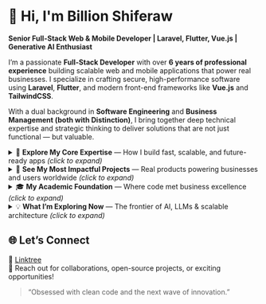 # 👋 Hi, I'm Billion Shiferaw  
**Senior Full-Stack Web & Mobile Developer | Laravel, Flutter, Vue.js | Generative AI Enthusiast**

I’m a passionate **Full-Stack Developer** with over **6 years of professional experience** building scalable web and mobile applications that power real businesses. I specialize in crafting secure, high-performance software using **Laravel**, **Flutter**, and modern front-end frameworks like **Vue.js** and **TailwindCSS**.  

With a dual background in **Software Engineering** and **Business Management (both with Distinction)**, I bring together deep technical expertise and strategic thinking to deliver solutions that are not just functional — but valuable.

<details>
<summary>🧠 <b>Explore My Core Expertise</b> — How I build fast, scalable, and future-ready apps <i>(click to expand)</i></summary>

- **Full-Stack Development:** Laravel, Flutter, Vue.js, Inertia, TailwindCSS, Livewire  
- **Backend Systems:** REST APIs, OAuth, Firebase, MySQL, MS SQL Server, NoSQL  
- **Frontend Design:** Responsive UI/UX, component-based architecture, performance optimization  
- **Enterprise Integration:** Microsoft Dynamics Nav (ERP), API & system architecture  
- **AI & Innovation:** Generative AI Prompt Engineering, LLM Integration, Behavioral Biometrics  
- **Collaboration & Best Practices:** Code review, documentation, Git workflows, scalable architecture  

</details>

<details>
<summary>🚀 <b>See My Most Impactful Projects</b> — Real products powering businesses and users worldwide <i>(click to expand)</i></summary>

- **Daily Mini Mart (E-commerce Ecosystem)**  
  Architected a full Flutter + Laravel system integrated with Microsoft Dynamics Nav ERP for real-time inventory, orders, and financial management.  

- **ML Platform (Biometrics Platform)**  
  Built end-to-end web and mobile integration for a machine-learning-powered behavioral biometrics platform with real-time analytics and Firebase dashboards.  

- **Engocha Classifieds App**  
  Developed a cross-platform Flutter app with Laravel backend for classifieds, job listings, and business directories — scaled to **50K+ active users**.  

- **Greece Platform**  
  Implemented core search and tree-based logic for the Business Activity Codes platform.  

- **Independent Projects:**  
  - **Teyaki:** Exam & quiz platform built with Laravel 11 & TailwindCSS  
  - **Masana:** Team & project management suite (Vue.js + Laravel + Inertia)  
  - **Min Letazez:** E-commerce marketplace with custom UX  
  - **Kutara:** AI-powered chat application integrating LLMs  

</details>

<details>
<summary>🎓 <b>My Academic Foundation</b> — Where code met business excellence <i>(click to expand)</i></summary>

- **B.Sc. Software Engineering**, Addis Ababa University — *Graduated with Distinction*  
- **B.A. Business Management**, International Leadership Institute — *Graduated with Distinction*  

</details>

<details>
<summary>💡 <b>What I’m Exploring Now</b> — The frontier of AI, LLMs & scalable architecture <i>(click to expand)</i></summary>

Exploring **Generative AI**, **LLM integrations**, and **advanced system design** while continuing to build efficient, scalable, and elegant digital products.

</details>

## 🌐 Let’s Connect
💼 [Linktree](https://linktr.ee/billionshiferaw)  
📧 Reach out for collaborations, open-source projects, or exciting opportunities!

> “Obsessed with clean code and the next wave of innovation.”
